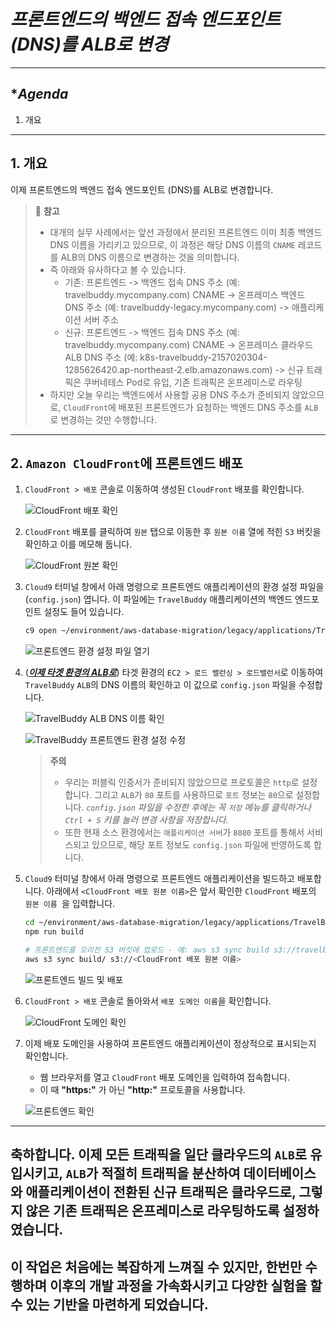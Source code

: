 # ***프론트엔드의 백엔드 접속 엔드포인트 (DNS)를 ALB로 변경***

---

## **Agenda*
1. 개요

---

## **1. 개요**

이제 프론트엔드의 백엔드 접속 엔드포인트 (DNS)를 ALB로 변경합니다.

> 📌 **참고**<br>
> * 대개의 실무 사례에서는 앞선 과정에서 분리된 프론트엔드 이미 최종 백엔드 DNS 이름을 가리키고 있으므로, 이 과정은 해당 DNS 이름의 ```CNAME``` 레코드를 ALB의 DNS 이름으로 변경하는 것을 의미합니다.<br>
> * 즉 아래와 유사하다고 볼 수 있습니다.
>   * 기존: 프론트엔드 -> 백엔드 접속 DNS 주소 (예: travelbuddy.mycompany.com) CNAME -> 온프레미스 백엔드 DNS 주소 (예: travelbuddy-legacy.mycompany.com) -> 애플리케이션 서버 주소
>   * 신규: 프론트엔드 -> 백엔드 접속 DNS 주소 (예: travelbuddy.mycompany.com) CNAME -> 온프레미스 클라우드 ALB DNS 주소 (예: k8s-travelbuddy-2157020304-1285626420.ap-northeast-2.elb.amazonaws.com) -> 신규 트래픽은 쿠버네테스 Pod로 유입, 기존 트래픽은 온프레미스로 라우팅
> * 하지만 오늘 우리는 백엔드에서 사용할 공용 DNS 주소가 준비되지 않았으므로, ```CloudFront```에 배포된 프론트엔드가 요청하는 백엔드 DNS 주소를 ```ALB```로 변경하는 것만 수행합니다.

---

## **2. ```Amazon CloudFront```에 프론트엔드 배포**

1. ```CloudFront > 배포``` 콘솔로 이동하여 생성된 ```CloudFront``` 배포를 확인합니다.

   ![CloudFront 배포 확인](../../images/cloudfront-distribution.png)

2. ```CloudFront``` 배포를 클릭하여 ```원본``` 탭으로 이동한 후 ```원본 이름``` 열에 적힌 ```S3``` 버킷을 확인하고 이를 메모해 둡니다.

   ![CloudFront 원본 확인](../../images/cloudfront-origin.png)

3. ```Cloud9``` 터미널 창에서 아래 명령으로 프론트엔드 애플리케이션의 환경 설정 파일을 (```config.json```) 엽니다. 이 파일에는 ```TravelBuddy``` 애플리케이션의 백엔드 엔드포인트 설정도 들어 있습니다.

    ```bash
    c9 open ~/environment/aws-database-migration/legacy/applications/TravelBuddy/ui/src/config.json
    ```

   ![프론트엔드 환경 설정 파일 열기](../../images/frontend-config-open.png)

4. (<u>***이제 타겟 환경의 ALB로***</u>) 타겟 환경의 ```EC2 > 로드 밸런싱 > 로드밸런서```로 이동하여 ```TravelBuddy``` ```ALB```의 DNS 이름의 확인하고 이 값으로 ```config.json``` 파일을 수정합니다.

   ![TravelBuddy ALB DNS 이름 확인](../../images/travelbuddy-target-alb-dns.png)

   ![TravelBuddy 프론트엔드 환경 설정 수정](../../images/frontend-config-edit-target-alb.png)

   > **주의**<br>
   > * 우리는 퍼블릭 인증서가 준비되지 않았으므로 프로토콜은 ```http```로 설정합니다. 그리고 ```ALB```가 ```80``` 포트를 사용하므로 ```포트``` 정보는 ```80```으로 설정합니다.
   > *```config.json``` 파일을 수정한 후에는 꼭 ```저장``` 메뉴를 클릭하거나 ```Ctrl + S``` 키를 눌러 변경 사항을 저장합니다.*
   > * 또한 현재 소스 환경에서는 ```애플리케이션 서버```가 ```8080``` 포트를 통해서 서비스되고 있으므로, 해당 포트 정보도 ```config.json``` 파일에 반영하도록 합니다.

5. ```Cloud9``` 터미널 창에서 아래 명령으로 프론트엔드 애플리케이션을 빌드하고 배포합니다. 아래에서 ```<CloudFront 배포 원본 이름>```은 앞서 확인한 ```CloudFront``` 배포의 ```원본 이름 ```을 입력합니다.

    ```bash
    cd ~/environment/aws-database-migration/legacy/applications/TravelBuddy/ui
    npm run build
    ```

    ```bash
    # 프론트엔드를 오리진 S3 버킷에 업로드 - 예: aws s3 sync build s3://travelbuddy-frontend-537682470830
    aws s3 sync build/ s3://<CloudFront 배포 원본 이름>
    ```

   ![프론트엔드 빌드 및 배포](../../images/frontend-build-deploy.png)

6. ```CloudFront > 배포``` 콘솔로 돌아와서 ```배포 도메인 이름```을 확인합니다.

   ![CloudFront 도메인 확인](../../images/cloudfront-domain.png)

7. 이제 배포 도메인을 사용하여 프론트엔드 애플리케이션이 정상적으로 표시되는지 확인합니다.
    * 웹 브라우저를 열고 ```CloudFront``` 배포 도메인을 입력하여 접속합니다.
    * 이 때 **"https:"** 가 아닌 **"http:"** 프로토콜을 사용합니다.

   ![프론트엔드 확인](../../images/frontend-verify.png)

---

## 축하합니다. 이제 모든 트래픽을 일단 클라우드의 ```ALB```로 유입시키고, ```ALB```가 적절히 트래픽을 분산하여 데이터베이스와 애플리케이션이 전환된 신규 트래픽은 클라우드로, 그렇지 않은 기존 트래픽은 온프레미스로 라우팅하도록 설정하였습니다.

## 이 작업은 처음에는 복잡하게 느껴질 수 있지만, 한번만 수행하며 이후의 개발 과정을 가속화시키고 다양한 실험을 할 수 있는 기반을 마련하게 되었습니다.
